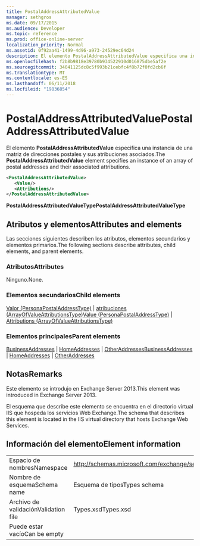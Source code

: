 ```yaml
---
title: PostalAddressAttributedValue
manager: sethgros
ms.date: 09/17/2015
ms.audience: Developer
ms.topic: reference
ms.prod: office-online-server
localization_priority: Normal
ms.assetid: 0f92aa41-1499-4d96-a973-24529ec64d24
description: El elemento PostalAddressAttributedValue especifica una instancia de una matriz de direcciones postales y sus atribuciones asociados.
ms.openlocfilehash: f2b8b9818e39780b934522910d016875dbe5af2e
ms.sourcegitcommit: 34041125dc8c5f993b21cebfc4f8b72f0fd2cb6f
ms.translationtype: MT
ms.contentlocale: es-ES
ms.lasthandoff: 06/11/2018
ms.locfileid: "19836854"
---
```

# <a name="postaladdressattributedvalue"></a><span data-ttu-id="dc3f1-103">PostalAddressAttributedValue</span><span class="sxs-lookup"><span data-stu-id="dc3f1-103">PostalAddressAttributedValue</span></span>

<span data-ttu-id="dc3f1-104">El elemento **PostalAddressAttributedValue** especifica una instancia de una matriz de direcciones postales y sus atribuciones asociados.</span><span class="sxs-lookup"><span data-stu-id="dc3f1-104">The **PostalAddressAttributedValue** element specifies an instance of an array of postal addresses and their associated attributions.</span></span> 
  
```XML
<PostalAddressAttributedValue>
   <Value/>
   <Attributions/>
</PostalAddressAttributedValue>
```

 <span data-ttu-id="dc3f1-105">**PostalAddressAttributedValueType**</span><span class="sxs-lookup"><span data-stu-id="dc3f1-105">**PostalAddressAttributedValueType**</span></span>
## <a name="attributes-and-elements"></a><span data-ttu-id="dc3f1-106">Atributos y elementos</span><span class="sxs-lookup"><span data-stu-id="dc3f1-106">Attributes and elements</span></span>

<span data-ttu-id="dc3f1-107">Las secciones siguientes describen los atributos, elementos secundarios y elementos primarios.</span><span class="sxs-lookup"><span data-stu-id="dc3f1-107">The following sections describe attributes, child elements, and parent elements.</span></span>
  
### <a name="attributes"></a><span data-ttu-id="dc3f1-108">Atributos</span><span class="sxs-lookup"><span data-stu-id="dc3f1-108">Attributes</span></span>

<span data-ttu-id="dc3f1-109">Ninguno.</span><span class="sxs-lookup"><span data-stu-id="dc3f1-109">None.</span></span>
  
### <a name="child-elements"></a><span data-ttu-id="dc3f1-110">Elementos secundarios</span><span class="sxs-lookup"><span data-stu-id="dc3f1-110">Child elements</span></span>

<span data-ttu-id="dc3f1-111">[Valor (PersonaPostalAddressType)](value-personapostaladdresstype.md) | [atribuciones (ArrayOfValueAttributionsType)](attributions-arrayofvalueattributionstype.md)</span><span class="sxs-lookup"><span data-stu-id="dc3f1-111">[Value (PersonaPostalAddressType)](value-personapostaladdresstype.md) | [Attributions (ArrayOfValueAttributionsType)](attributions-arrayofvalueattributionstype.md)</span></span>
  
### <a name="parent-elements"></a><span data-ttu-id="dc3f1-112">Elementos principales</span><span class="sxs-lookup"><span data-stu-id="dc3f1-112">Parent elements</span></span>

<span data-ttu-id="dc3f1-113">[BusinessAddresses](businessaddresses.md) | [HomeAddresses](homeaddresses.md) | [OtherAddresses](otheraddresses.md)</span><span class="sxs-lookup"><span data-stu-id="dc3f1-113">[BusinessAddresses](businessaddresses.md) | [HomeAddresses](homeaddresses.md) | [OtherAddresses](otheraddresses.md)</span></span>
  
## <a name="remarks"></a><span data-ttu-id="dc3f1-114">Notas</span><span class="sxs-lookup"><span data-stu-id="dc3f1-114">Remarks</span></span>

<span data-ttu-id="dc3f1-115">Este elemento se introdujo en Exchange Server 2013.</span><span class="sxs-lookup"><span data-stu-id="dc3f1-115">This element was introduced in Exchange Server 2013.</span></span>
  
<span data-ttu-id="dc3f1-116">El esquema que describe este elemento se encuentra en el directorio virtual IIS que hospeda los servicios Web Exchange.</span><span class="sxs-lookup"><span data-stu-id="dc3f1-116">The schema that describes this element is located in the IIS virtual directory that hosts Exchange Web Services.</span></span>
  
## <a name="element-information"></a><span data-ttu-id="dc3f1-117">Información del elemento</span><span class="sxs-lookup"><span data-stu-id="dc3f1-117">Element information</span></span>

|||
|:-----|:-----|
|<span data-ttu-id="dc3f1-118">Espacio de nombres</span><span class="sxs-lookup"><span data-stu-id="dc3f1-118">Namespace</span></span>  <br/> |http://schemas.microsoft.com/exchange/services/2006/types  <br/> |
|<span data-ttu-id="dc3f1-119">Nombre de esquema</span><span class="sxs-lookup"><span data-stu-id="dc3f1-119">Schema name</span></span>  <br/> |<span data-ttu-id="dc3f1-120">Esquema de tipos</span><span class="sxs-lookup"><span data-stu-id="dc3f1-120">Types schema</span></span>  <br/> |
|<span data-ttu-id="dc3f1-121">Archivo de validación</span><span class="sxs-lookup"><span data-stu-id="dc3f1-121">Validation file</span></span>  <br/> |<span data-ttu-id="dc3f1-122">Types.xsd</span><span class="sxs-lookup"><span data-stu-id="dc3f1-122">Types.xsd</span></span>  <br/> |
|<span data-ttu-id="dc3f1-123">Puede estar vacío</span><span class="sxs-lookup"><span data-stu-id="dc3f1-123">Can be empty</span></span>  <br/> ||
   

